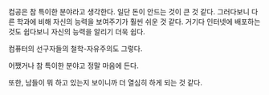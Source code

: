 컴공은 참 특이한 분야라고 생각한다.
일단 돈이 안드는 것이 큰 것 같다.
그러다보니 다른 학과에 비해 자신의 능력을 보여주기가 훨씬 쉬운 것 같다.
거기다 인터넷에 배포하는것도 쉽다보니 자신의 능력을 알리기 더욱 쉽다.

컴퓨터의 선구자들의 철학-자유주의도 그렇다.

어쨌거나 참 특이한 분야고 정말 마음에 든다.

또한, 남들이 뭐 하고 있는지 보이니까 더 열심히 하게 되는 것 같다.
